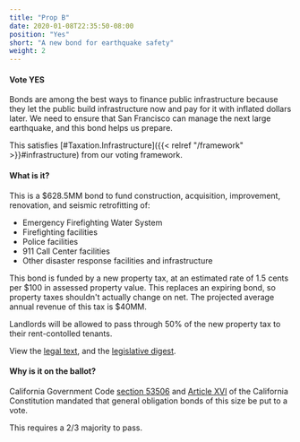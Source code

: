 ```yaml
---
title: "Prop B"
date: 2020-01-08T22:35:50-08:00
position: "Yes"
short: "A new bond for earthquake safety"
weight: 2
---
```


#### Vote YES

Bonds are among the best ways to finance public infrastructure because they let
the public build infrastructure now and pay for it with inflated dollars later.
We need to ensure that San Francisco can manage the next large earthquake, and
this bond helps us prepare.

This satisfies [#Taxation.Infrastructure]({{< relref "/framework" >}}#infrastructure)
from our voting framework.

#### What is it?

This is a $628.5MM bond to fund construction, acquisition, improvement, renovation, and seismic retrofitting of:
* Emergency Firefighting Water System
* Firefighting facilities
* Police facilities
* 911 Call Center facilities
* Other disaster response facilities and infrastructure

This bond is funded by a new property tax, at an estimated rate of 1.5 cents
per $100 in assessed property value. This replaces an expiring bond, so
property taxes shouldn't actually change on net. The projected average annual
revenue of this tax is $40MM.

Landlords will be allowed to pass through 50% of the new property tax to their
rent-contolled tenants.

View the [legal text](https://sfelections.sfgov.org/sites/default/files/Documents/candidates/NOV2019_EarthquakeSafetyEmergencyResponse_LegalText.pdf),
and the [legislative digest](https://sfelections.sfgov.org/sites/default/files/Documents/candidates/NOV2019_EarthquakeSafetyEmergencyResponse_LegislativeDigest.pdf).

#### Why is it on the ballot?

California Government Code [section 53506](http://leginfo.legislature.ca.gov/faces/codes_displaySection.xhtml?lawCode=GOV&sectionNum=53506.)
and [Article XVI](https://ballotpedia.org/Article_XVI,_California_Constitution#Section_1)
of the California Constitution mandated that general obligation bonds of this
size be put to a vote.

This requires a 2/3 majority to pass.
